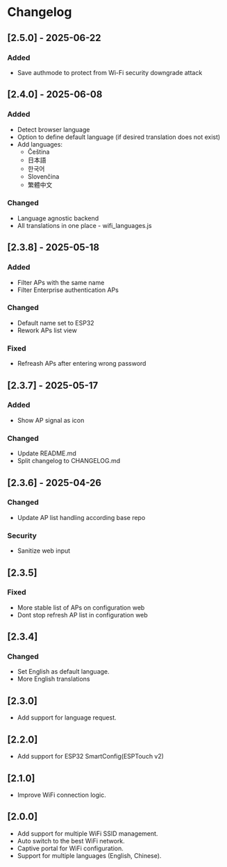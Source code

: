 
# Changelog

## [2.5.0] - 2025-06-22

### Added

- Save authmode to protect from Wi-Fi security downgrade attack

## [2.4.0] - 2025-06-08

### Added

- Detect browser language
- Option to define default language (if desired translation does not exist)
- Add languages:
  - Čeština
  - 日本語
  - 한국어
  - Slovenčina
  - 繁體中文

### Changed

- Language agnostic backend
- All translations in one place - wifi_languages.js

## [2.3.8] - 2025-05-18

### Added

- Filter APs with the same name
- Filter Enterprise authentication APs

### Changed

- Default name set to ESP32
- Rework APs list view

### Fixed

- Refreash APs after entering wrong password

## [2.3.7] - 2025-05-17

### Added

- Show AP signal as icon

### Changed

- Update README.md
- Split changelog to CHANGELOG.md

## [2.3.6] - 2025-04-26

### Changed

- Update AP list handling according base repo

### Security

- Sanitize web input

## [2.3.5]

### Fixed

- More stable list of APs on configuration web
- Dont stop refresh AP list in configuration web

## [2.3.4]

### Changed

- Set English as default language.
- More English translations

## [2.3.0]

- Add support for language request.

## [2.2.0]

- Add support for ESP32 SmartConfig(ESPTouch v2)

## [2.1.0]

- Improve WiFi connection logic.

## [2.0.0]

- Add support for multiple WiFi SSID management.
- Auto switch to the best WiFi network.
- Captive portal for WiFi configuration.
- Support for multiple languages (English, Chinese).